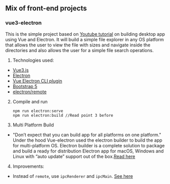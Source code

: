 ## Mix of front-end projects

### vue3-electron

This is the simple project based on [Youtube tutorial](https://www.youtube.com/watch?v=LnRCX074VfA) on building desktop app using Vue and Electron. It will build a simple file explorer in any OS platform that allows the user to view the file with sizes and navigate inside the directories and also allows the user for a simple file search operations.

1. Technologies used:
  - [Vue3.js](https://vuejs.org/)
  - [Electron](https://www.electronjs.org/)
  - [Vue Electron CLI plugin](https://nklayman.github.io/vue-cli-plugin-electron-builder/)
  - [Bootstrap 5](https://getbootstrap.com/docs/5.0/getting-started/introduction/)
  - [electron/remote](https://github.com/electron/remote)

2. Compile and run
    ```
    npm run electron:serve
    npm run electron:build //Read point 3 before
    ```

3. Multi Platform Build
  - "Don’t expect that you can build app for all platforms on one platform." Under the hood Vue-electron used the electron builder to build the app for multi-platform OS. Electron builder is a complete solution to package and build a ready for distribution Electron app for macOS, Windows and Linux with “auto update” support out of the box.[Read here](https://www.electron.build/multi-platform-build)

4. Improvements:
  - Instead of `remote`, use `ipcRenderer` and `ipcMain`. [See here](https://www.electronjs.org/docs/api/remote)
